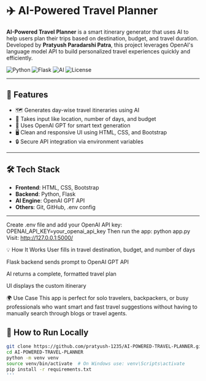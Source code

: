 # ✈️ AI-Powered Travel Planner

**AI-Powered Travel Planner** is a smart itinerary generator that uses AI to help users plan their trips based on destination, budget, and travel duration. Developed by **Pratyush Paradarshi Patra**, this project leverages OpenAI's language model API to build personalized travel experiences quickly and efficiently.

![Python](https://img.shields.io/badge/Built%20With-Python-blue)
![Flask](https://img.shields.io/badge/Framework-Flask-lightgrey)
![AI](https://img.shields.io/badge/Powered%20By-OpenAI-green)
![License](https://img.shields.io/badge/License-MIT-yellow)

---

## 🧠 Features

- 🗺️ Generates day-wise travel itineraries using AI  
- 🎯 Takes input like location, number of days, and budget  
- 🧠 Uses OpenAI GPT for smart text generation  
- 🖥️ Clean and responsive UI using HTML, CSS, and Bootstrap  
- 🔒 Secure API integration via environment variables

---

## 🛠️ Tech Stack

- **Frontend**: HTML, CSS, Bootstrap  
- **Backend**: Python, Flask  
- **AI Engine**: OpenAI GPT API  
- **Others**: Git, GitHub, .env config

---
Create .env file and add your OpenAI API key:
OPENAI_API_KEY=your_openai_api_key
Then run the app:
python app.py
Visit: http://127.0.0.1:5000/

💡 How It Works
User fills in travel destination, budget, and number of days

Flask backend sends prompt to OpenAI GPT API

AI returns a complete, formatted travel plan

UI displays the custom itinerary

🌍 Use Case
This app is perfect for solo travelers, backpackers, or busy professionals who want smart and fast travel suggestions without having to manually search through blogs or travel agents.
## 🚀 How to Run Locally

```bash
git clone https://github.com/pratyush-1235/AI-POWERED-TRAVEL-PLANNER.git
cd AI-POWERED-TRAVEL-PLANNER
python -m venv venv
source venv/bin/activate  # On Windows use: venv\Scripts\activate
pip install -r requirements.txt
'''


